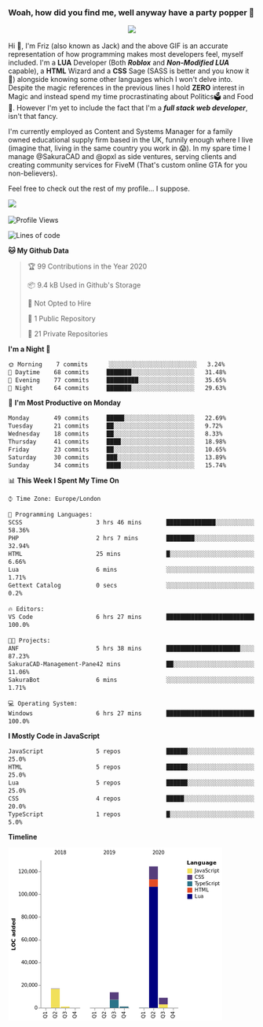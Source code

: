 ### Woah, how did you find me, well anyway have a party popper 🎉

<p align="center">
  <img  src="https://66.media.tumblr.com/d2766024a15e8c140bf20f314664eed2/d1615166bf58615c-d8/s400x600/aabc473a64edc43599d5345fd1e9e792d66ecc48.gifv">
</p>

Hi :wave:, I'm Friz (also known as Jack) and the above GIF is an accurate representation of how programming makes most developers feel, myself included. I'm a **LUA** Developer (Both ***Roblox*** and ***Non-Modified LUA*** capable), a **HTML** Wizard and a **CSS** Sage (SASS is better and you know it :pray:) alongside knowing some other languages which I won't delve into. Despite the magic references in the previous lines I hold **ZERO** interest in Magic and instead spend my time procrastinating about Politics🗳️ and Food🍔. However I'm yet to include the fact that I'm a ***full stack web developer***, isn't that fancy.

I'm currently employed as Content and Systems Manager for a family owned educational supply firm based in the UK, funnily enough where I live (imagine that, living in the same country you work in 😱). In my spare time I manage @SakuraCAD and @opxl as side ventures, serving clients and creating community services for FiveM (That's custom online GTA for you non-believers).

Feel free to check out the rest of my profile... I suppose.

<a href="https://github.com/anuraghazra/github-readme-stats">
  <img  src="https://github-readme-stats.vercel.app/api?username=JackOPXL&count_private=true&show_icons=true&theme=tokyonight" />
</a>



<!--START_SECTION:waka-->
![Profile Views](http://img.shields.io/badge/Profile%20Views-7-blue)

![Lines of code](https://img.shields.io/badge/From%20Hello%20World%20I%27ve%20Written-365669%20lines%20of%20code-blue)

**🐱 My Github Data** 

> 🏆 99 Contributions in the Year 2020
 > 
> 📦 9.4 kB Used in Github's Storage 
 > 
> 🚫 Not Opted to Hire
 > 
> 📜 1 Public Repository 
 > 
> 🔑 21 Private Repositories 

**I'm a Night 🦉** 

```text
🌞 Morning    7 commits      ░░░░░░░░░░░░░░░░░░░░░░░░░   3.24% 
🌆 Daytime    68 commits     ███████░░░░░░░░░░░░░░░░░░   31.48% 
🌃 Evening    77 commits     █████████░░░░░░░░░░░░░░░░   35.65% 
🌙 Night      64 commits     ███████░░░░░░░░░░░░░░░░░░   29.63%

```
📅 **I'm Most Productive on Monday** 

```text
Monday       49 commits     █████░░░░░░░░░░░░░░░░░░░░   22.69% 
Tuesday      21 commits     ██░░░░░░░░░░░░░░░░░░░░░░░   9.72% 
Wednesday    18 commits     ██░░░░░░░░░░░░░░░░░░░░░░░   8.33% 
Thursday     41 commits     ████░░░░░░░░░░░░░░░░░░░░░   18.98% 
Friday       23 commits     ██░░░░░░░░░░░░░░░░░░░░░░░   10.65% 
Saturday     30 commits     ███░░░░░░░░░░░░░░░░░░░░░░   13.89% 
Sunday       34 commits     ████░░░░░░░░░░░░░░░░░░░░░   15.74%

```


📊 **This Week I Spent My Time On** 

```text
⌚︎ Time Zone: Europe/London

💬 Programming Languages: 
SCSS                     3 hrs 46 mins       ██████████████░░░░░░░░░░░   58.36% 
PHP                      2 hrs 7 mins        ████████░░░░░░░░░░░░░░░░░   32.94% 
HTML                     25 mins             █░░░░░░░░░░░░░░░░░░░░░░░░   6.66% 
Lua                      6 mins              ░░░░░░░░░░░░░░░░░░░░░░░░░   1.71% 
Gettext Catalog          0 secs              ░░░░░░░░░░░░░░░░░░░░░░░░░   0.2%

🔥 Editors: 
VS Code                  6 hrs 27 mins       █████████████████████████   100.0%

🐱‍💻 Projects: 
ANF                      5 hrs 38 mins       █████████████████████░░░░   87.23% 
SakuraCAD-Management-Pane42 mins             ██░░░░░░░░░░░░░░░░░░░░░░░   11.06% 
SakuraBot                6 mins              ░░░░░░░░░░░░░░░░░░░░░░░░░   1.71%

💻 Operating System: 
Windows                  6 hrs 27 mins       █████████████████████████   100.0%

```

**I Mostly Code in JavaScript** 

```text
JavaScript               5 repos             ██████░░░░░░░░░░░░░░░░░░░   25.0% 
HTML                     5 repos             ██████░░░░░░░░░░░░░░░░░░░   25.0% 
Lua                      5 repos             ██████░░░░░░░░░░░░░░░░░░░   25.0% 
CSS                      4 repos             █████░░░░░░░░░░░░░░░░░░░░   20.0% 
TypeScript               1 repos             █░░░░░░░░░░░░░░░░░░░░░░░░   5.0%

```


**Timeline**

![Chart not found](https://github.com/JackOPXL/JackOPXL/blob/master/charts/bar_graph.png) 


<!--END_SECTION:waka-->

